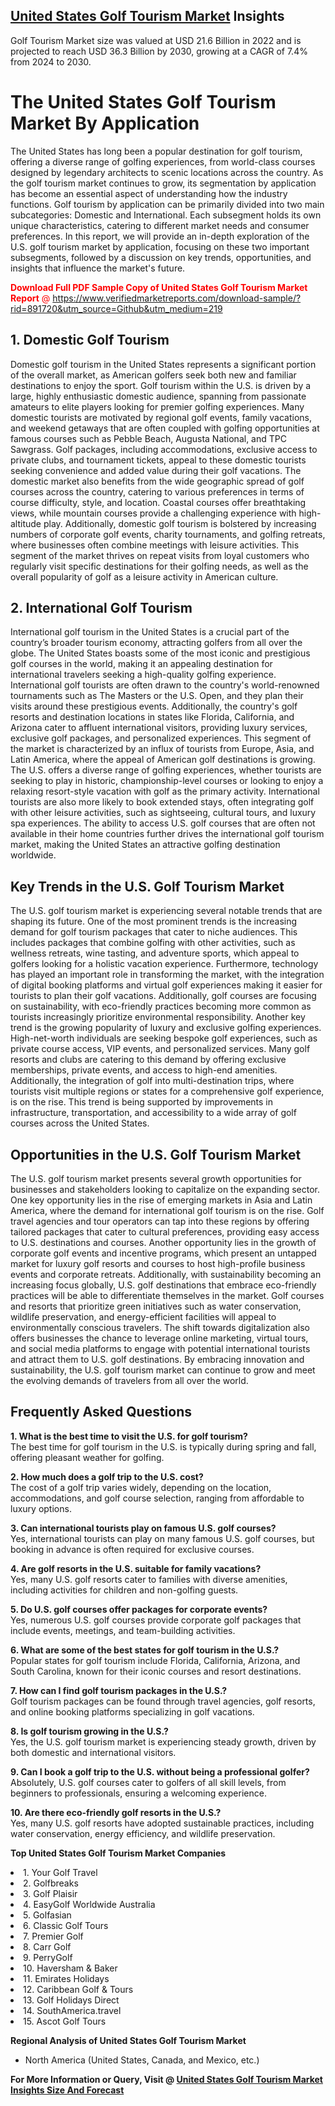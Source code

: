 <h2><a href="https://www.verifiedmarketreports.com/download-sample/?rid=891720&amp;utm_source=Github&amp;utm_medium=219" target="_blank">United States Golf Tourism Market</a> Insights</h2><p>Golf Tourism Market size was valued at USD 21.6 Billion in 2022 and is projected to reach USD 36.3 Billion by 2030, growing at a CAGR of 7.4% from 2024 to 2030.</p><p><h1>The United States Golf Tourism Market By Application</h1> <p>The United States has long been a popular destination for golf tourism, offering a diverse range of golfing experiences, from world-class courses designed by legendary architects to scenic locations across the country. As the golf tourism market continues to grow, its segmentation by application has become an essential aspect of understanding how the industry functions. Golf tourism by application can be primarily divided into two main subcategories: Domestic and International. Each subsegment holds its own unique characteristics, catering to different market needs and consumer preferences. In this report, we will provide an in-depth exploration of the U.S. golf tourism market by application, focusing on these two important subsegments, followed by a discussion on key trends, opportunities, and insights that influence the market's future. <p><span class=""><span style="color: #ff0000;"><strong>Download Full PDF Sample Copy of United States Golf Tourism Market Report</strong> @ </span><a href="https://www.verifiedmarketreports.com/download-sample/?rid=891720&amp;utm_source=Github&amp;utm_medium=219" target="_blank">https://www.verifiedmarketreports.com/download-sample/?rid=891720&amp;utm_source=Github&amp;utm_medium=219</a></span></p></p> <h2>1. Domestic Golf Tourism</h2> <p>Domestic golf tourism in the United States represents a significant portion of the overall market, as American golfers seek both new and familiar destinations to enjoy the sport. Golf tourism within the U.S. is driven by a large, highly enthusiastic domestic audience, spanning from passionate amateurs to elite players looking for premier golfing experiences. Many domestic tourists are motivated by regional golf events, family vacations, and weekend getaways that are often coupled with golfing opportunities at famous courses such as Pebble Beach, Augusta National, and TPC Sawgrass. Golf packages, including accommodations, exclusive access to private clubs, and tournament tickets, appeal to these domestic tourists seeking convenience and added value during their golf vacations. The domestic market also benefits from the wide geographic spread of golf courses across the country, catering to various preferences in terms of course difficulty, style, and location. Coastal courses offer breathtaking views, while mountain courses provide a challenging experience with high-altitude play. Additionally, domestic golf tourism is bolstered by increasing numbers of corporate golf events, charity tournaments, and golfing retreats, where businesses often combine meetings with leisure activities. This segment of the market thrives on repeat visits from loyal customers who regularly visit specific destinations for their golfing needs, as well as the overall popularity of golf as a leisure activity in American culture.</p> <h2>2. International Golf Tourism</h2> <p>International golf tourism in the United States is a crucial part of the country’s broader tourism economy, attracting golfers from all over the globe. The United States boasts some of the most iconic and prestigious golf courses in the world, making it an appealing destination for international travelers seeking a high-quality golfing experience. International golf tourists are often drawn to the country's world-renowned tournaments such as The Masters or the U.S. Open, and they plan their visits around these prestigious events. Additionally, the country's golf resorts and destination locations in states like Florida, California, and Arizona cater to affluent international visitors, providing luxury services, exclusive golf packages, and personalized experiences. This segment of the market is characterized by an influx of tourists from Europe, Asia, and Latin America, where the appeal of American golf destinations is growing. The U.S. offers a diverse range of golfing experiences, whether tourists are seeking to play in historic, championship-level courses or looking to enjoy a relaxing resort-style vacation with golf as the primary activity. International tourists are also more likely to book extended stays, often integrating golf with other leisure activities, such as sightseeing, cultural tours, and luxury spa experiences. The ability to access U.S. golf courses that are often not available in their home countries further drives the international golf tourism market, making the United States an attractive golfing destination worldwide.</p> <h2>Key Trends in the U.S. Golf Tourism Market</h2> <p>The U.S. golf tourism market is experiencing several notable trends that are shaping its future. One of the most prominent trends is the increasing demand for golf tourism packages that cater to niche audiences. This includes packages that combine golfing with other activities, such as wellness retreats, wine tasting, and adventure sports, which appeal to golfers looking for a holistic vacation experience. Furthermore, technology has played an important role in transforming the market, with the integration of digital booking platforms and virtual golf experiences making it easier for tourists to plan their golf vacations. Additionally, golf courses are focusing on sustainability, with eco-friendly practices becoming more common as tourists increasingly prioritize environmental responsibility. Another key trend is the growing popularity of luxury and exclusive golfing experiences. High-net-worth individuals are seeking bespoke golf experiences, such as private course access, VIP events, and personalized services. Many golf resorts and clubs are catering to this demand by offering exclusive memberships, private events, and access to high-end amenities. Additionally, the integration of golf into multi-destination trips, where tourists visit multiple regions or states for a comprehensive golf experience, is on the rise. This trend is being supported by improvements in infrastructure, transportation, and accessibility to a wide array of golf courses across the United States.</p> <h2>Opportunities in the U.S. Golf Tourism Market</h2> <p>The U.S. golf tourism market presents several growth opportunities for businesses and stakeholders looking to capitalize on the expanding sector. One key opportunity lies in the rise of emerging markets in Asia and Latin America, where the demand for international golf tourism is on the rise. Golf travel agencies and tour operators can tap into these regions by offering tailored packages that cater to cultural preferences, providing easy access to U.S. destinations and courses. Another opportunity lies in the growth of corporate golf events and incentive programs, which present an untapped market for luxury golf resorts and courses to host high-profile business events and corporate retreats. Additionally, with sustainability becoming an increasing focus globally, U.S. golf destinations that embrace eco-friendly practices will be able to differentiate themselves in the market. Golf courses and resorts that prioritize green initiatives such as water conservation, wildlife preservation, and energy-efficient facilities will appeal to environmentally conscious travelers. The shift towards digitalization also offers businesses the chance to leverage online marketing, virtual tours, and social media platforms to engage with potential international tourists and attract them to U.S. golf destinations. By embracing innovation and sustainability, the U.S. golf tourism market can continue to grow and meet the evolving demands of travelers from all over the world.</p> <h2>Frequently Asked Questions</h2> <p><b>1. What is the best time to visit the U.S. for golf tourism?</b><br> The best time for golf tourism in the U.S. is typically during spring and fall, offering pleasant weather for golfing.</p> <p><b>2. How much does a golf trip to the U.S. cost?</b><br> The cost of a golf trip varies widely, depending on the location, accommodations, and golf course selection, ranging from affordable to luxury options.</p> <p><b>3. Can international tourists play on famous U.S. golf courses?</b><br> Yes, international tourists can play on many famous U.S. golf courses, but booking in advance is often required for exclusive courses.</p> <p><b>4. Are golf resorts in the U.S. suitable for family vacations?</b><br> Yes, many U.S. golf resorts cater to families with diverse amenities, including activities for children and non-golfing guests.</p> <p><b>5. Do U.S. golf courses offer packages for corporate events?</b><br> Yes, numerous U.S. golf courses provide corporate golf packages that include events, meetings, and team-building activities.</p> <p><b>6. What are some of the best states for golf tourism in the U.S.?</b><br> Popular states for golf tourism include Florida, California, Arizona, and South Carolina, known for their iconic courses and resort destinations.</p> <p><b>7. How can I find golf tourism packages in the U.S.?</b><br> Golf tourism packages can be found through travel agencies, golf resorts, and online booking platforms specializing in golf vacations.</p> <p><b>8. Is golf tourism growing in the U.S.?</b><br> Yes, the U.S. golf tourism market is experiencing steady growth, driven by both domestic and international visitors.</p> <p><b>9. Can I book a golf trip to the U.S. without being a professional golfer?</b><br> Absolutely, U.S. golf courses cater to golfers of all skill levels, from beginners to professionals, ensuring a welcoming experience.</p> <p><b>10. Are there eco-friendly golf resorts in the U.S.?</b><br> Yes, many U.S. golf resorts have adopted sustainable practices, including water conservation, energy efficiency, and wildlife preservation.</p> </p><p><strong>Top United States Golf Tourism Market Companies</strong></p><div data-test-id=""><p><li>1. Your Golf Travel</li><li> 2. Golfbreaks</li><li> 3. Golf Plaisir</li><li> 4. EasyGolf Worldwide Australia</li><li> 5. Golfasian</li><li> 6. Classic Golf Tours</li><li> 7. Premier Golf</li><li> 8. Carr Golf</li><li> 9. PerryGolf</li><li> 10. Haversham & Baker</li><li> 11. Emirates Holidays</li><li> 12. Caribbean Golf & Tours</li><li> 13. Golf Holidays Direct</li><li> 14. SouthAmerica.travel</li><li> 15. Ascot Golf Tours</li></p><div><strong>Regional Analysis of&nbsp;United States Golf Tourism Market</strong></div><ul><li dir="ltr"><p dir="ltr">North America&nbsp;(United States, Canada, and Mexico, etc.)</p></li></ul><p><strong>For More Information or Query, Visit @&nbsp;</strong><strong><a href="https://www.verifiedmarketreports.com/product/golf-tourism-market/?utm_source=Github&amp;utm_medium=219" target="_blank">United States Golf Tourism Market Insights Size And Forecast</a></strong></p></div>
